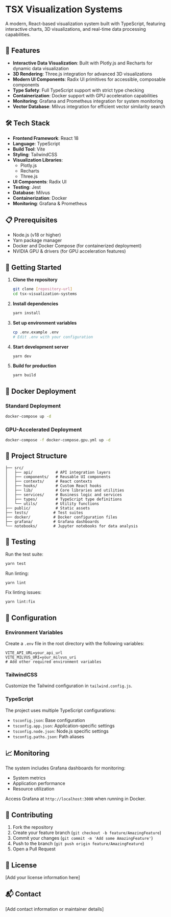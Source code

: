 # TSX Visualization Systems

A modern, React-based visualization system built with TypeScript, featuring interactive charts, 3D visualizations, and real-time data processing capabilities.

## 🚀 Features

- **Interactive Data Visualization**: Built with Plotly.js and Recharts for dynamic data visualization
- **3D Rendering**: Three.js integration for advanced 3D visualizations
- **Modern UI Components**: Radix UI primitives for accessible, composable components
- **Type Safety**: Full TypeScript support with strict type checking
- **Containerization**: Docker support with GPU acceleration capabilities
- **Monitoring**: Grafana and Prometheus integration for system monitoring
- **Vector Database**: Milvus integration for efficient vector similarity search

## 🛠️ Tech Stack

- **Frontend Framework**: React 18
- **Language**: TypeScript
- **Build Tool**: Vite
- **Styling**: TailwindCSS
- **Visualization Libraries**: 
  - Plotly.js
  - Recharts
  - Three.js
- **UI Components**: Radix UI
- **Testing**: Jest
- **Database**: Milvus
- **Containerization**: Docker
- **Monitoring**: Grafana & Prometheus

## 📋 Prerequisites

- Node.js (v18 or higher)
- Yarn package manager
- Docker and Docker Compose (for containerized deployment)
- NVIDIA GPU & drivers (for GPU acceleration features)

## 🚀 Getting Started

1. **Clone the repository**
   ```bash
   git clone [repository-url]
   cd tsx-visualization-systems
   ```

2. **Install dependencies**
   ```bash
   yarn install
   ```

3. **Set up environment variables**
   ```bash
   cp .env.example .env
   # Edit .env with your configuration
   ```

4. **Start development server**
   ```bash
   yarn dev
   ```

5. **Build for production**
   ```bash
   yarn build
   ```

## 🐳 Docker Deployment

### Standard Deployment
```bash
docker-compose up -d
```

### GPU-Accelerated Deployment
```bash
docker-compose -f docker-compose.gpu.yml up -d
```

## 📁 Project Structure

```
├── src/
│   ├── api/          # API integration layers
│   ├── components/   # Reusable UI components
│   ├── contexts/     # React contexts
│   ├── hooks/        # Custom React hooks
│   ├── lib/          # Core libraries and utilities
│   ├── services/     # Business logic and services
│   ├── types/        # TypeScript type definitions
│   └── utils/        # Utility functions
├── public/           # Static assets
├── tests/           # Test suites
├── docker/          # Docker configuration files
├── grafana/         # Grafana dashboards
└── notebooks/       # Jupyter notebooks for data analysis
```

## 🧪 Testing

Run the test suite:
```bash
yarn test
```

Run linting:
```bash
yarn lint
```

Fix linting issues:
```bash
yarn lint:fix
```

## 🔧 Configuration

### Environment Variables

Create a `.env` file in the root directory with the following variables:
```env
VITE_API_URL=your_api_url
VITE_MILVUS_URI=your_milvus_uri
# Add other required environment variables
```

### TailwindCSS

Customize the Tailwind configuration in `tailwind.config.js`.

### TypeScript

The project uses multiple TypeScript configurations:
- `tsconfig.json`: Base configuration
- `tsconfig.app.json`: Application-specific settings
- `tsconfig.node.json`: Node.js specific settings
- `tsconfig.paths.json`: Path aliases

## 📈 Monitoring

The system includes Grafana dashboards for monitoring:
- System metrics
- Application performance
- Resource utilization

Access Grafana at `http://localhost:3000` when running in Docker.

## 🤝 Contributing

1. Fork the repository
2. Create your feature branch (`git checkout -b feature/AmazingFeature`)
3. Commit your changes (`git commit -m 'Add some AmazingFeature'`)
4. Push to the branch (`git push origin feature/AmazingFeature`)
5. Open a Pull Request

## 📝 License

[Add your license information here]

## 📬 Contact

[Add contact information or maintainer details]
